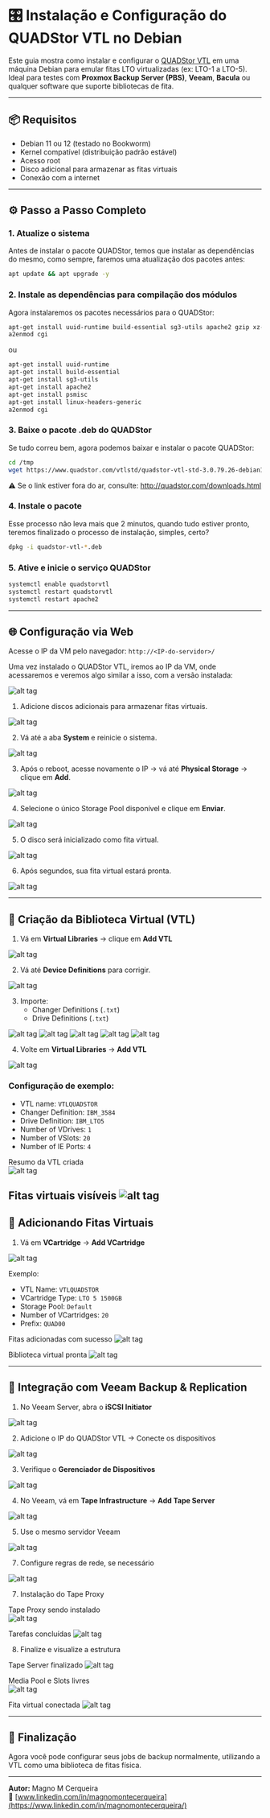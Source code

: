 # 🎛️ Instalação e Configuração do QUADStor VTL no Debian

Este guia mostra como instalar e configurar o [QUADStor VTL](http://quadstor.com) em uma máquina Debian para emular fitas LTO virtualizadas (ex: LTO-1 a LTO-5). Ideal para testes com **Proxmox Backup Server (PBS)**, **Veeam**, **Bacula** ou qualquer software que suporte bibliotecas de fita.

---

## 📦 Requisitos

- Debian 11 ou 12 (testado no Bookworm)
- Kernel compatível (distribuição padrão estável)
- Acesso root
- Disco adicional para armazenar as fitas virtuais
- Conexão com a internet

---

## ⚙️ Passo a Passo Completo

### 1. Atualize o sistema
Antes de instalar o pacote QUADStor, temos que instalar as dependências do mesmo, como sempre, faremos uma atualização dos pacotes antes:

```bash
apt update && apt upgrade -y
```

### 2. Instale as dependências para compilação dos módulos
Agora instalaremos os pacotes necessários para o QUADStor:

```bash
apt-get install uuid-runtime build-essential sg3-utils apache2 gzip xz-utils postgresql libpq-dev psmisc linux-headers-$(uname -r) -y
a2enmod cgi
```

ou

```bash
apt-get install uuid-runtime
apt-get install build-essential
apt-get install sg3-utils
apt-get install apache2
apt-get install psmisc
apt-get install linux-headers-generic
a2enmod cgi
```

### 3. Baixe o pacote .deb do QUADStor
Se tudo correu bem, agora podemos baixar e instalar o pacote QUADStor:

```bash
cd /tmp
wget https://www.quadstor.com/vtlstd/quadstor-vtl-std-3.0.79.26-debian12-x86_64.deb
```

⚠️ Se o link estiver fora do ar, consulte: http://quadstor.com/downloads.html

### 4. Instale o pacote
Esse processo não leva mais que 2 minutos, quando tudo estiver pronto, teremos finalizado o processo de instalação, simples, certo?

```bash
dpkg -i quadstor-vtl-*.deb
```

### 5. Ative e inicie o serviço QUADStor

```bash
systemctl enable quadstorvtl
systemctl restart quadstorvtl
systemctl restart apache2
```

---

## 🌐 Configuração via Web

Acesse o IP da VM pelo navegador: `http://<IP-do-servidor>/`

Uma vez instalado o QUADStor VTL, iremos ao IP da VM, onde acessaremos e veremos algo similar a isso, com a versão instalada:

![alt tag](https://github.com/MagnoMonteCerqueira/ProBix/blob/main/Zabbix%20Academy/QUADStor%20VTL/Imagens/01.JPG)

1. Adicione discos adicionais para armazenar fitas virtuais.

![alt tag](https://github.com/MagnoMonteCerqueira/ProBix/blob/main/Zabbix%20Academy/QUADStor%20VTL/Imagens/02.JPG)

2. Vá até a aba **System** e reinicie o sistema.

![alt tag](https://github.com/MagnoMonteCerqueira/ProBix/blob/main/Zabbix%20Academy/QUADStor%20VTL/Imagens/03.JPG)

3. Após o reboot, acesse novamente o IP → vá até **Physical Storage** → clique em **Add**.

![alt tag](https://github.com/MagnoMonteCerqueira/ProBix/blob/main/Zabbix%20Academy/QUADStor%20VTL/Imagens/04.JPG)

4. Selecione o único Storage Pool disponível e clique em **Enviar**.

![alt tag](https://github.com/MagnoMonteCerqueira/ProBix/blob/main/Zabbix%20Academy/QUADStor%20VTL/Imagens/05.JPG)

5. O disco será inicializado como fita virtual.

![alt tag](https://github.com/MagnoMonteCerqueira/ProBix/blob/main/Zabbix%20Academy/QUADStor%20VTL/Imagens/06.JPG)

6. Após segundos, sua fita virtual estará pronta.

![alt tag](https://github.com/MagnoMonteCerqueira/ProBix/blob/main/Zabbix%20Academy/QUADStor%20VTL/Imagens/07.JPG)

---

## 🧱 Criação da Biblioteca Virtual (VTL)

1. Vá em **Virtual Libraries** → clique em **Add VTL**

![alt tag](https://github.com/MagnoMonteCerqueira/ProBix/blob/main/Zabbix%20Academy/QUADStor%20VTL/Imagens/08.JPG)

2. Vá até **Device Definitions** para corrigir.

![alt tag](https://github.com/MagnoMonteCerqueira/ProBix/blob/main/Zabbix%20Academy/QUADStor%20VTL/Imagens/09.JPG)

3. Importe:
   - Changer Definitions (`.txt`)
   - Drive Definitions (`.txt`)

![alt tag](https://github.com/MagnoMonteCerqueira/ProBix/blob/main/Zabbix%20Academy/QUADStor%20VTL/Imagens/10.JPG) 
![alt tag](https://github.com/MagnoMonteCerqueira/ProBix/blob/main/Zabbix%20Academy/QUADStor%20VTL/Imagens/11.JPG)
![alt tag](https://github.com/MagnoMonteCerqueira/ProBix/blob/main/Zabbix%20Academy/QUADStor%20VTL/Imagens/12.JPG)
![alt tag](https://github.com/MagnoMonteCerqueira/ProBix/blob/main/Zabbix%20Academy/QUADStor%20VTL/Imagens/14.JPG)
![alt tag](https://github.com/MagnoMonteCerqueira/ProBix/blob/main/Zabbix%20Academy/QUADStor%20VTL/Imagens/15.JPG)

4. Volte em **Virtual Libraries** → **Add VTL**

![alt tag](https://github.com/MagnoMonteCerqueira/ProBix/blob/main/Zabbix%20Academy/QUADStor%20VTL/Imagens/16.JPG)

### Configuração de exemplo:

- VTL name: `VTLQUADSTOR`
- Changer Definition: `IBM_3584`
- Drive Definition: `IBM_LTO5`
- Number of VDrives: `1`
- Number of VSlots: `20`
- Number of IE Ports: `4`

Resumo da VTL criada  
![alt tag](https://github.com/MagnoMonteCerqueira/ProBix/blob/main/Zabbix%20Academy/QUADStor%20VTL/Imagens/17.JPG)

 Fitas virtuais visíveis
![alt tag](https://github.com/MagnoMonteCerqueira/ProBix/blob/main/Zabbix%20Academy/QUADStor%20VTL/Imagens/18.JPG)
---

## 💾 Adicionando Fitas Virtuais

1. Vá em **VCartridge** → **Add VCartridge**

![alt tag](https://github.com/MagnoMonteCerqueira/ProBix/blob/main/Zabbix%20Academy/QUADStor%20VTL/Imagens/19.JPG)

Exemplo:

- VTL Name: `VTLQUADSTOR`
- VCartridge Type: `LTO 5 1500GB`
- Storage Pool: `Default`
- Number of VCartridges: `20`
- Prefix: `QUAD00`

Fitas adicionadas com sucesso 
![alt tag](https://github.com/MagnoMonteCerqueira/ProBix/blob/main/Zabbix%20Academy/QUADStor%20VTL/Imagens/20.JPG)

Biblioteca virtual pronta
![alt tag](https://github.com/MagnoMonteCerqueira/ProBix/blob/main/Zabbix%20Academy/QUADStor%20VTL/Imagens/21.JPG)

---

## 🔗 Integração com Veeam Backup & Replication

1. No Veeam Server, abra o **iSCSI Initiator**

![alt tag](https://github.com/MagnoMonteCerqueira/ProBix/blob/main/Zabbix%20Academy/QUADStor%20VTL/Imagens/22.JPG)

2. Adicione o IP do QUADStor VTL → Conecte os dispositivos

![alt tag](https://github.com/MagnoMonteCerqueira/ProBix/blob/main/Zabbix%20Academy/QUADStor%20VTL/Imagens/23.JPG)

3. Verifique o **Gerenciador de Dispositivos**

![alt tag](https://github.com/MagnoMonteCerqueira/ProBix/blob/main/Zabbix%20Academy/QUADStor%20VTL/Imagens/24.JPG)

4. No Veeam, vá em **Tape Infrastructure** → **Add Tape Server**

![alt tag](https://github.com/MagnoMonteCerqueira/ProBix/blob/main/Zabbix%20Academy/QUADStor%20VTL/Imagens/25.JPG)

5. Use o mesmo servidor Veeam
   
![alt tag](https://github.com/MagnoMonteCerqueira/ProBix/blob/main/Zabbix%20Academy/QUADStor%20VTL/Imagens/26.JPG)

7. Configure regras de rede, se necessário

![alt tag](https://github.com/MagnoMonteCerqueira/ProBix/blob/main/Zabbix%20Academy/QUADStor%20VTL/Imagens/27.JPG)

7. Instalação do Tape Proxy

Tape Proxy sendo instalado  
![alt tag](https://github.com/MagnoMonteCerqueira/ProBix/blob/main/Zabbix%20Academy/QUADStor%20VTL/Imagens/28.JPG)

Tarefas concluídas
![alt tag](https://github.com/MagnoMonteCerqueira/ProBix/blob/main/Zabbix%20Academy/QUADStor%20VTL/Imagens/29.JPG)

8. Finalize e visualize a estrutura

Tape Server finalizado
![alt tag](https://github.com/MagnoMonteCerqueira/ProBix/blob/main/Zabbix%20Academy/QUADStor%20VTL/Imagens/30.JPG)

Media Pool e Slots livres  
![alt tag](https://github.com/MagnoMonteCerqueira/ProBix/blob/main/Zabbix%20Academy/QUADStor%20VTL/Imagens/31.JPG)

Fita virtual conectada
![alt tag](https://github.com/MagnoMonteCerqueira/ProBix/blob/main/Zabbix%20Academy/QUADStor%20VTL/Imagens/32.JPG)

---

## 🎉 Finalização

Agora você pode configurar seus jobs de backup normalmente, utilizando a VTL como uma biblioteca de fitas física.

---

**Autor:** Magno M Cerqueira  
🔗 [www.linkedin.com/in/magnomontecerqueira](https://www.linkedin.com/in/magnomontecerqueira/)

